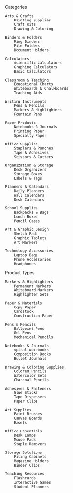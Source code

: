 Categories

    Arts & Crafts
        Painting Supplies
        Craft Kits
        Drawing & Coloring

    Binders & Folders
        Ring Binders
        File Folders
        Document Holders

    Calculators
        Scientific Calculators
        Graphing Calculators
        Basic Calculators

    Classroom & Teaching
        Educational Charts
        Whiteboards & Chalkboards
        Teaching Aids

    Writing Instruments
        Pens & Pencils
        Markers & Highlighters
        Fountain Pens

    Paper Products
        Notebooks & Journals
        Printing Paper
        Specialty Paper

    Office Supplies
        Staplers & Punches
        Tape & Adhesives
        Scissors & Cutters

    Organization & Storage
        Desk Organizers
        Storage Boxes
        Labels & Tags

    Planners & Calendars
        Daily Planners
        Wall Calendars
        Desk Calendars

    School Supplies
        Backpacks & Bags
        Lunch Boxes
        Pencil Cases

    Art & Graphic Design
        Sketch Pads
        Graphic Tablets
        Art Markers

    Technology Accessories
        Laptop Bags
        Phone Accessories
        Headphones



Product Types

    Markers & Highlighters
        Permanent Markers
        Whiteboard Markers
        Highlighter Sets

    Paper & Materials
        Copy Paper
        Cardstock
        Construction Paper

    Pens & Pencils
        Ballpoint Pens
        Gel Pens
        Mechanical Pencils

    Notebooks & Journals
        Spiral Notebooks
        Composition Books
        Bullet Journals

    Drawing & Coloring Supplies
        Colored Pencils
        Watercolor Sets
        Charcoal Pencils

    Adhesives & Fasteners
        Glue Sticks
        Tape Dispensers
        Paper Clips

    Art Supplies
        Paint Brushes
        Canvas Boards
        Easels

    Office Essentials
        Desk Lamps
        Mouse Pads
        Staple Removers

    Storage Solutions
        Filing Cabinets
        Magazine Holders
        Binder Clips

    Teaching Resources
        Flashcards
        Interactive Games
        Student Planners